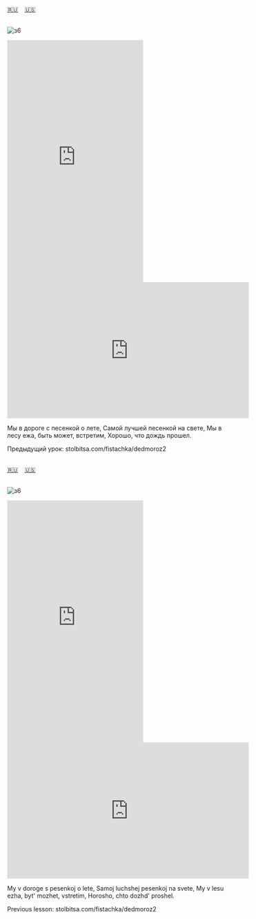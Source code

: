 <span id="ru"><a href='#ru'>🇷🇺</a> &nbsp;&nbsp;&nbsp;<a href='#en'>🇺🇸</a> &nbsp;&nbsp;&nbsp;</span><br><br>

![з6](https://github.com/user-attachments/assets/d736278f-d3bb-468e-b16a-9314583662d1)

<iframe width="315" height="560" src="https://www.youtube.com/embed/HI4AZRErEZA" frameborder="0" allow="accelerometer; autoplay; clipboard-write; encrypted-media; gyroscope; picture-in-picture; web-share"allowfullscreen></iframe>
<iframe width="560" height="315" src="https://www.youtube.com/embed/Hv47hbvp6wg" frameborder="0" allow="accelerometer; autoplay; clipboard-write; encrypted-media; gyroscope; picture-in-picture; web-share"allowfullscreen></iframe>

Мы в дороге с песенкой о лете,
Самой лучшей песенкой на свете,
Мы в лесу ежа, быть может, встретим,
Хорошо, что дождь прошел.

Предыдущий урок: stolbitsa.com/fistachka/dedmoroz2<br><br>

<span id="en"><a href='#ru'>🇷🇺</a> &nbsp;&nbsp;&nbsp;<a href='#en'>🇺🇸</a> &nbsp;&nbsp;&nbsp;</span><br><br>

![з6](https://github.com/user-attachments/assets/d736278f-d3bb-468e-b16a-9314583662d1)

<iframe width="315" height="560" src="https://www.youtube.com/embed/ZEyRDlF3rAo" frameborder="0" allow="accelerometer; autoplay; clipboard-write; encrypted-media; gyroscope; picture-in-picture; web-share"allowfullscreen></iframe>
<iframe width="560" height="315" src="https://www.youtube.com/embed/6m0JsmzfY9g" frameborder="0" allow="accelerometer; autoplay; clipboard-write; encrypted-media; gyroscope; picture-in-picture; web-share"allowfullscreen></iframe>

My v doroge s pesenkoj o lete,
Samoj luchshej pesenkoj na svete,
My v lesu ezha, byt' mozhet, vstretim,
Horosho, chto dozhd' proshel.

Previous lesson: stolbitsa.com/fistachka/dedmoroz2<br><br>

